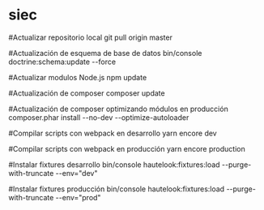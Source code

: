 # siec

#Actualizar repositorio local
git pull origin master

#Actualización de esquema de base de datos
bin/console doctrine:schema:update --force

#Actualizar modulos Node.js
npm update

#Actualización de composer
composer update

#Actualización de composer optimizando módulos en producción
composer.phar install --no-dev --optimize-autoloader

#Compilar scripts con webpack en desarrollo
yarn encore dev

#Compilar scripts con webpack en producción
yarn encore production

#Instalar fixtures desarrollo
bin/console hautelook:fixtures:load --purge-with-truncate --env="dev"

#Instalar fixtures producción
bin/console hautelook:fixtures:load --purge-with-truncate --env="prod"
